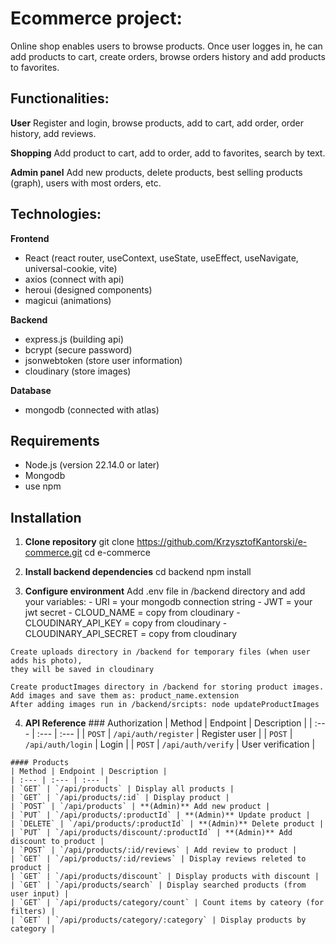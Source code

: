 # Ecommerce project:

Online shop enables users to browse products. 
Once user logges in, he can add products to cart, create orders, browse orders history 
and add products to favorites. 


## Functionalities:

**User** 
  Register and login, browse products, add to cart, add order, order history, add reviews.

**Shopping** 
  Add product to cart, add to order, add to favorites, search by text.

**Admin panel** 
  Add new products, delete products, best selling products (graph), users with most orders, etc.


## Technologies:

**Frontend** 
  - React (react router, useContext, useState, useEffect, useNavigate, universal-cookie, vite) 
  - axios (connect with api)
  - heroui (designed components)
  - magicui (animations)

**Backend**
  - express.js (building api) 
  - bcrypt (secure password)
  - jsonwebtoken (store user information)
  - cloudinary (store images)

**Database**
  - mongodb (connected with atlas)


## Requirements
  - Node.js (version 22.14.0 or later)
  - Mongodb
  - use npm


## Installation

  1. **Clone repository**
    git clone https://github.com/KrzysztofKantorski/e-commerce.git
    cd e-commerce

  2. **Install backend dependencies**
    cd backend
    npm install
  
  3. **Configure environment**
    Add .env file in /backend directory and add your variables:
    - URI = your mongodb connection string
    - JWT = your jwt secret
    - CLOUD_NAME = copy from cloudinary
    - CLOUDINARY_API_KEY = copy from cloudinary
    - CLOUDINARY_API_SECRET = copy from cloudinary

    Create uploads directory in /backend for temporary files (when user adds his photo), 
    they will be saved in cloudinary

    Create productImages directory in /backend for storing product images. 
    Add images and save them as: product_name.extension
    After adding images run in /backend/srcipts: node updateProductImages

  4. **API Reference**
    ### Authorization
    | Method | Endpoint | Description |
    | :--- | :--- | :--- |
    | `POST` | `/api/auth/register` | Register user |
    | `POST` | `/api/auth/login` | Login |
    | `POST` | `/api/auth/verify` | User verification |

    #### Products
    | Method | Endpoint | Description |
    | :--- | :--- | :--- |
    | `GET` | `/api/products` | Display all products |
    | `GET` | `/api/products/:id` | Display product |
    | `POST` | `/api/products` | **(Admin)** Add new product |
    | `PUT` | `/api/products/:productId` | **(Admin)** Update product |
    | `DELETE` | `/api/products/:productId` | **(Admin)** Delete product |
    | `PUT` | `/api/products/discount/:productId` | **(Admin)** Add discount to product |
    | `POST` | `/api/products/:id/reviews` | Add review to product |
    | `GET` | `/api/products/:id/reviews` | Display reviews releted to product |
    | `GET` | `/api/products/discount` | Display products with discount |
    | `GET` | `/api/products/search` | Display searched products (from user input) |
    | `GET` | `/api/products/category/count` | Count items by cateory (for filters) |
    | `GET` | `/api/products/category/:category` | Display products by category |




    

